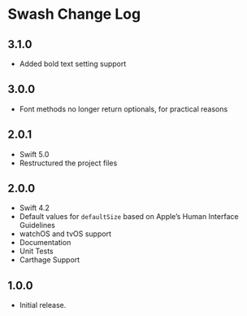 # Swash Change Log

## 3.1.0
- Added bold text setting support

## 3.0.0
- Font methods no longer return optionals, for practical reasons

## 2.0.1
- Swift 5.0
- Restructured the project files

## 2.0.0
- Swift 4.2
- Default values for `defaultSize` based on Apple’s Human Interface Guidelines
- watchOS and tvOS support
- Documentation
- Unit Tests
- Carthage Support

## 1.0.0
- Initial release.
